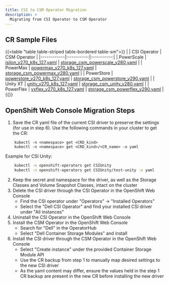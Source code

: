 ```yaml
---
title: CSI to CSM Operator Migration
description: >
  Migrating from CSI Operator to CSM Operator
---
```


## CR Sample Files

{{<table "table table-striped table-bordered table-sm">}}
|            |    CSI Operator     |    CSM Operator     |
|------------|:----------:|:----------:|
| PowerScale |    [isilon_v270_k8s_127.yaml](https://github.com/dell/dell-csi-operator/blob/main/samples/isilon_v270_k8s_127.yaml)    |     [storage_csm_powerscale_v280.yaml](https://github.com/dell/csm-operator/blob/main/samples/storage_csm_powerscale_v280.yaml)       |
| PowerMax   |    [powermax_v270_k8s_127.yaml](https://github.com/dell/dell-csi-operator/blob/main/samples/powermax_v270_k8s_127.yaml)    |     [storage_csm_powermax_v280.yaml](https://github.com/dell/csm-operator/blob/main/samples/storage_csm_powermax_v280.yaml)       |
| PowerStore |    [powerstore_v270_k8s_127.yaml](https://github.com/dell/dell-csi-operator/blob/main/samples/powerstore_v270_k8s_127.yaml)    |     [storage_csm_powerstore_v290.yaml](https://github.com/dell/csm-operator/blob/main/samples/storage_csm_powerstore_v290.yaml)       |
| Unity XT      |    [unity_v270_k8s_127.yaml](https://github.com/dell/dell-csi-operator/blob/main/samples/unity_v270_k8s_127.yaml)    |     [storage_csm_unity_v280.yaml](https://github.com/dell/csm-operator/blob/main/samples/storage_csm_unity_v280.yaml)       |
| PowerFlex  |     [vxflex_v270_k8s_127.yaml](https://github.com/dell/dell-csi-operator/blob/main/samples/vxflex_v270_k8s_127.yaml)       |      [storage_csm_powerflex_v290.yaml](https://github.com/dell/csm-operator/blob/main/samples/storage_csm_powerflex_v290.yaml)      |
{{</table>}}

## OpenShift Web Console Migration Steps

1. Save the CR yaml file of the current CSI driver to preserve the settings (for use in step 6). Use the following commands in your cluster to get the CR:
  ```
      kubectl -n <namespace> get <CRD_kind>
      kubectl -n <namespace> get <CRD_kind>/<CR_name> -o yaml
  ```
  Example for CSI Unity:
  ```bash
      kubectl -n openshift-operators get CSIUnity
      kubectl -n openshift-operators get CSIUnity/test-unity -o yaml
  ```
2. Keep the secret and namespace for the driver, as well as the Storage Classes and Volume Snapshot Classes, intact on the cluster
3. Delete the CSI driver through the CSI Operator in the OpenShift Web Console
    - Find the CSI operator under "Operators" -> "Installed Operators"
    - Select the "Dell CSI Operator" and find your installed CSI driver under "All instances"
4. Uninstall the CSI Operator in the OpenShift Web Console
5. Install the CSM Operator in the OpenShift Web Console
    - Search for "Dell" in the OperatorHub
    - Select "Dell Container Storage Modules" and install
6. Install the CSI driver through the CSM Operator in the OpenShift Web Console
    - Select "Create instance" under the provided Container Storage Module API
    - Use the CR backup from step 1 to manually map desired settings to the new CSI driver
    - As the yaml content may differ, ensure the values held in the step 1 CR backup are present in the new CR before installing the new driver